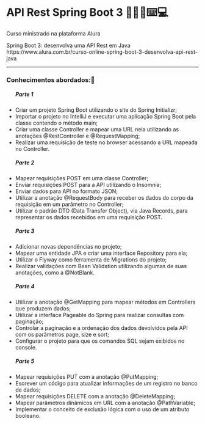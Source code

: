 <h1>API Rest Spring Boot 3 👩🏽‍💻⌨️💻</h1>
<p>Curso ministrado na plataforma Alura</p>
<p>Spring Boot 3: desenvolva uma API Rest em Java
https://www.alura.com.br/curso-online-spring-boot-3-desenvolva-api-rest-java
</p>
<hr>
<div>
  <h3>Conhecimentos abordados:📒</h3>
  
<ul>
  <h5>Parte 1</h5>
  <li>Criar um projeto Spring Boot utilizando o site do Spring Initializr;</li>
  <li>Importar o projeto no IntelliJ e executar uma aplicação Spring Boot pela classe contendo o método main;</li>
  <li>Criar uma classe Controller e mapear uma URL nela utilizando as anotações @RestController e @RequestMapping;</li>
  <li>Realizar uma requisição de teste no browser acessando a URL mapeada no Controller.</li>
</ul>

<ul>
  <h5>Parte 2</h5>
 <li>Mapear requisições POST em uma classe Controller;</li>
  <li>Enviar requisições POST para a API utilizando o Insomnia;</li>
  <li>Enviar dados para API no formato JSON;</li>
  <li>Utilizar a anotação @RequestBody para receber os dados do corpo da requisição em um parâmetro no Controller;</li>
  <li>Utilizar o padrão DTO (Data Transfer Object), via Java Records, para representar os dados recebidos em uma requisição POST.</li>
</ul>

<ul>
  <h5>Parte 3</h5>
   <li>Adicionar novas dependências no projeto;</li>
  <li>Mapear uma entidade JPA e criar uma interface Repository para ela;</li>
  <li>Utilizar o Flyway como ferramenta de Migrations do projeto;</li>
  <li>Realizar validações com Bean Validation utilizando algumas de suas anotações, como a @NotBlank.</li>
</ul>

<ul>
  <h5>Parte 4</h5>
  <li>Utilizar a anotação @GetMapping para mapear métodos em Controllers que produzem dados;</li>
  <li>Utilizar a interface Pageable do Spring para realizar consultas com paginação;</li>
  <li>Controlar a paginação e a ordenação dos dados devolvidos pela API com os parâmetros page, size e sort;</li>
  <li>Configurar o projeto para que os comandos SQL sejam exibidos no console.</li>
</ul>

<ul>
  <h5>Parte 5</h5>
  <li>Mapear requisições PUT com a anotação @PutMapping;</li>
  <li>Escrever um código para atualizar informações de um registro no banco de dados;</li>
  <li>Mapear requisições DELETE com a anotação @DeleteMapping;</li>
  <li>Mapear parâmetros dinâmicos em URL com a anotação @PathVariable;</li>
  <li>Implementar o conceito de exclusão lógica com o uso de um atributo booleano.</li>
</ul>
</div>

